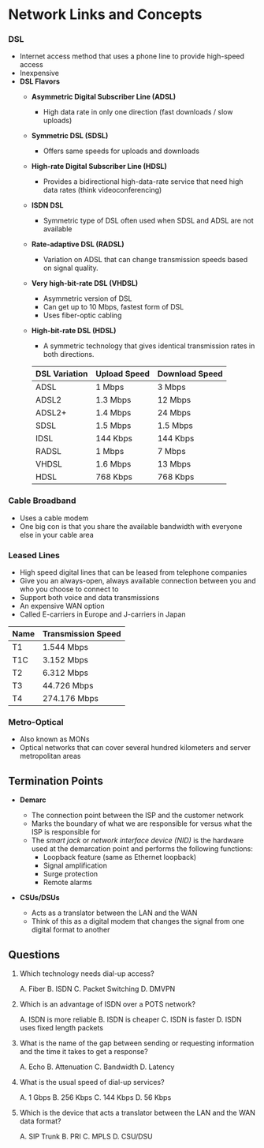 # Network Links and Concepts

### DSL

- Internet access method that uses a phone line to provide high-speed access
- Inexpensive
- **DSL Flavors**
  - **Asymmetric Digital Subscriber Line (ADSL)**
    - High data rate in only one direction (fast downloads / slow uploads)
  - **Symmetric DSL (SDSL)**
    - Offers same speeds for uploads and downloads
  - **High-rate Digital Subscriber Line (HDSL)**
    - Provides a bidirectional high-data-rate service that need high data rates (think videoconferencing)
  - **ISDN DSL**
    - Symmetric type of DSL often used when SDSL and ADSL are not available
  - **Rate-adaptive DSL (RADSL)**
    - Variation on ADSL that can change transmission speeds based on signal quality.
  - **Very high-bit-rate DSL (VHDSL)**
    - Asymmetric version of DSL
    - Can get up to 10 Mbps, fastest form of DSL
    - Uses fiber-optic cabling
  - **High-bit-rate DSL (HDSL)**
    - A symmetric technology that gives identical transmission rates in both directions.
    
    | DSL Variation | Upload Speed | Download Speed |
    | ------------- | -------------| -------------- |
    | ADSL | 1 Mbps | 3 Mbps | 
    | ADSL2 | 1.3 Mbps | 12 Mbps | 
    | ADSL2+ | 1.4 Mbps | 24 Mbps |
    | SDSL | 1.5 Mbps | 1.5 Mbps |
    | IDSL | 144 Kbps | 144 Kbps |
    | RADSL | 1 Mbps | 7 Mbps | 
    | VHDSL | 1.6 Mbps | 13 Mbps |
    |HDSL | 768 Kbps | 768 Kbps |

### Cable Broadband
- Uses a cable modem
- One big con is that you share the available bandwidth with everyone else in your cable area

### Leased Lines
- High speed digital lines that can be leased from telephone companies
- Give you an always-open, always available connection between you and who you choose to connect to
- Support both voice and data transmissions
- An expensive WAN option
- Called E-carriers in Europe and J-carriers in Japan

| Name | Transmission Speed |
|------|--------------------|
|T1    |1.544 Mbps          |
|T1C   |3.152 Mbps          |
|T2    |6.312 Mbps          |
|T3    |44.726 Mbps         |
|T4    |274.176 Mbps        |

### Metro-Optical
- Also known as MONs
- Optical networks that can cover several hundred kilometers and server metropolitan areas

## Termination Points
- **Demarc**
  - The connection point between the ISP and the customer network
  - Marks the boundary of what we are responsible for versus what the ISP is responsible for
  - The *smart jack* or *network interface device (NID)* is the hardware used at the demarcation point and performs the following functions:
    - Loopback feature (same as Ethernet loopback)
    - Signal amplification
    - Surge protection
    - Remote alarms

- **CSUs/DSUs**
  - Acts as a translator between the LAN and the WAN
  - Think of this as a digital modem that changes the signal from one digital format to another


## Questions

1) Which technology needs dial-up access?

    A. Fiber
    B. ISDN
    C. Packet Switching
    D. DMVPN

2) Which is an advantage of ISDN over a POTS network?
   
    A. ISDN is more reliable
    B. ISDN is cheaper
    C. ISDN is faster
    D. ISDN uses fixed length packets

3) What is the name of the gap between sending or requesting information and the time it takes to get a response?

    A. Echo
    B. Attenuation
    C. Bandwidth
    D. Latency

4) What is the usual speed of dial-up services?

    A. 1 Gbps
    B. 256 Kbps
    C. 144 Kbps
    D. 56 Kbps

5) Which is the device that acts a translator between the LAN and the WAN data format?

    A. SIP Trunk
    B. PRI
    C. MPLS
    D. CSU/DSU

